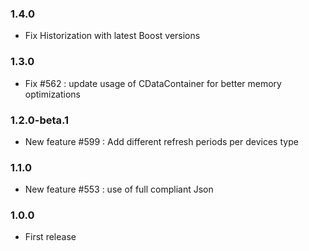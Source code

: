 ### 1.4.0
* Fix Historization with latest Boost versions

### 1.3.0
* Fix #562  : update usage of CDataContainer for better memory optimizations

### 1.2.0-beta.1
* New feature #599 : Add different refresh periods per devices type

### 1.1.0
* New feature #553 : use of full compliant Json

### 1.0.0
* First release

